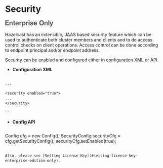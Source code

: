 

# Security

![](images/enterprise-onlycopy.jpg)



Hazelcast has an extensible, JAAS based security feature which can be used to authenticate both cluster members and clients and to do access control checks on client operations. Access control can be done according to endpoint principal and/or endpoint address. 

Security can be enabled and configured either in configuration XML or API.

-	**Configuration XML**

	```xml
<hazelcast xsi:schemaLocation="http://www.hazelcast.com/schema/config
    http://www.hazelcast.com/schema/config/hazelcast-config-3.1.xsd"
    xmlns="http://www.hazelcast.com/schema/config"
    xmlns:xsi="http://www.w3.org/2001/XMLSchema-instance">
    
    ...
    
    <security enabled="true">
    ...
    </security>
</hazelcast>
```

-	**Config API**

	```java
Config cfg = new Config();
SecurityConfig securityCfg = cfg.getSecurityConfig();
securityCfg.setEnabled(true);
```

Also, please see [Setting License Key](#setting-license-key-enterprise-edition-only).


